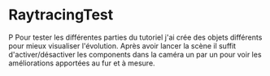 # RaytracingTest

P Pour tester les différentes parties du tutoriel
j'ai crée des objets différents pour mieux visualiser l'évolution.
Après avoir lancer la scène
il suffit d'activer/désactiver les components dans la caméra
un par un pour voir les améliorations apportées au fur et à mesure.
